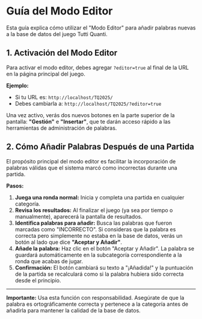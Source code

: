 # Guía del Modo Editor

Esta guía explica cómo utilizar el "Modo Editor" para añadir palabras nuevas a la base de datos del juego Tutti Quanti.

## 1. Activación del Modo Editor

Para activar el modo editor, debes agregar `?editor=true` al final de la URL en la página principal del juego.

**Ejemplo:**
- Si tu URL es: `http://localhost/TQ2025/`
- Debes cambiarla a: `http://localhost/TQ2025/?editor=true`

Una vez activo, verás dos nuevos botones en la parte superior de la pantalla: **"Gestión"** e **"Insertar"**, que te darán acceso rápido a las herramientas de administración de palabras.

## 2. Cómo Añadir Palabras Después de una Partida

El propósito principal del modo editor es facilitar la incorporación de palabras válidas que el sistema marcó como incorrectas durante una partida.

**Pasos:**

1.  **Juega una ronda normal:** Inicia y completa una partida en cualquier categoría.
2.  **Revisa los resultados:** Al finalizar el juego (ya sea por tiempo o manualmente), aparecerá la pantalla de resultados.
3.  **Identifica palabras para añadir:** Busca las palabras que fueron marcadas como "INCORRECTO". Si consideras que la palabra es correcta pero simplemente no estaba en la base de datos, verás un botón al lado que dice **"Aceptar y Añadir"**.
4.  **Añade la palabra:** Haz clic en el botón "Aceptar y Añadir". La palabra se guardará automáticamente en la subcategoría correspondiente a la ronda que acabas de jugar.
5.  **Confirmación:** El botón cambiará su texto a "¡Añadida!" y la puntuación de la partida se recalculará como si la palabra hubiera sido correcta desde el principio.

---
**Importante:** Usa esta función con responsabilidad. Asegúrate de que la palabra es ortográficamente correcta y pertenece a la categoría antes de añadirla para mantener la calidad de la base de datos.
